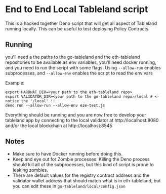 # End to End Local Tableland script

This is a hacked together Deno script that will get all aspect of Tableland running locally.
This can be useful to test deploying Policy Contracts

## Running

you'll need a the paths to the go-tableland and the eth-tableland repositories to be available as env variables, you'll need docker running, and you need to run the script with some flags. Using `--allow-run` enables subprocesses, and `--allow-env` enables the script to read the env vars

Example:

```
export HARDHAT_DIR=<your path to the eth-tableland repo>
export VALIDATOR_DIR=<your path to the go-tableland repo>/local # <- notice the '/local' !!
deno run --allow-run --allow-env e2e-test.js
```

Everything should be running and you are now free to develop your tableland app by connecting to the local validator at http://localhost:8080 and/or the local blockchain at http://localhost:8545

## Notes

 - Make sure to have Docker running before doing this.
 - Keep and eye out for Zombie processes. Killing the Deno process should kill all of the subprocesses, but this kind of script is prone to leaking zombies.
 - There are default values for the registry contract address and the validator wallet address that should match what is in eth-tableland, but you can edit these in `go-tableland/local/config.json`
